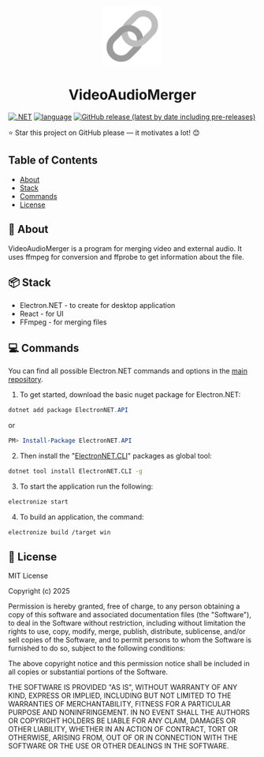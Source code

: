 <div align="center">
    <img src="https://raw.githubusercontent.com/Hristy-A/VideoAudioMerger/main/View/public/icon.png" alt="VideoAudioMerger icon" height="120">
    <h1 style="font-weight: bold">VideoAudioMerger</h1>
</div>

[![.NET](https://img.shields.io/badge/.NET-8.0-512BD4)](https://docs.abblix.com/docs/technical-requirements)
[![language](https://img.shields.io/badge/language-C%23%2C%20TS-239120)](https://learn.microsoft.com/ru-ru/dotnet/csharp/tour-of-csharp/overview)
[![GitHub release (latest by date including pre-releases)](https://img.shields.io/github/v/release/Hristy-A/VideoAudioMerger?include_prereleases&label=release)](https://github.com/Yuvix25/ReHUD/releases/latest)

⭐ Star this project on GitHub please — it motivates a lot! 😊

## Table of Contents
- [About](#-about)
- [Stack](#-stack)
- [Commands](#-commands)
- [License](#-license)

## 🚀 About
VideoAudioMerger is a program for merging video and external audio. It uses ffmpeg for conversion and ffprobe to get information about the file.

## 📦 Stack
- Electron.NET - to create for desktop application 
- React - for UI
- FFmpeg - for merging files

## 💻 Commands
You can find all possible Electron.NET commands and options in the [main repository](https://github.com/ElectronNET/Electron.NET).
1. To get started, download the basic nuget package for Electron.NET:
```ps1
dotnet add package ElectronNET.API
```
or
```ps1
PM> Install-Package ElectronNET.API
```

2. Then install the "[ElectronNET.CLI](https://www.nuget.org/packages/ElectronNET.CLI/)" packages as global tool:

```sh
dotnet tool install ElectronNET.CLI -g
```

3. To start the application run the following:

```sh
electronize start
```

4. To build an application, the command:

```sh
electronize build /target win
```

## 📃 License

MIT License

Copyright (c) 2025

Permission is hereby granted, free of charge, to any person obtaining a copy
of this software and associated documentation files (the "Software"), to deal
in the Software without restriction, including without limitation the rights
to use, copy, modify, merge, publish, distribute, sublicense, and/or sell
copies of the Software, and to permit persons to whom the Software is
furnished to do so, subject to the following conditions:

The above copyright notice and this permission notice shall be included in all
copies or substantial portions of the Software.

THE SOFTWARE IS PROVIDED "AS IS", WITHOUT WARRANTY OF ANY KIND, EXPRESS OR
IMPLIED, INCLUDING BUT NOT LIMITED TO THE WARRANTIES OF MERCHANTABILITY,
FITNESS FOR A PARTICULAR PURPOSE AND NONINFRINGEMENT. IN NO EVENT SHALL THE
AUTHORS OR COPYRIGHT HOLDERS BE LIABLE FOR ANY CLAIM, DAMAGES OR OTHER
LIABILITY, WHETHER IN AN ACTION OF CONTRACT, TORT OR OTHERWISE, ARISING FROM,
OUT OF OR IN CONNECTION WITH THE SOFTWARE OR THE USE OR OTHER DEALINGS IN THE
SOFTWARE.
